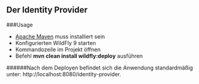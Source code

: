 ## Der Identity Provider

###Usage

* [Apache Maven](https://maven.apache.org/) muss installiert sein
* Konfigurierten WildFly 9 starten
* Kommandozeile im Projekt öffnen
* Befehl **mvn clean install wildfly:deploy** ausführen

######Nach dem Deployen befindet sich die Anwendung standardmäßig unter: http://localhost:8080/identity-provider.